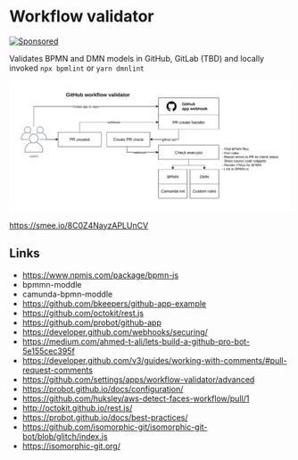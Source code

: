 # Workflow validator

[![Sponsored](https://img.shields.io/badge/chilicorn-sponsored-brightgreen.svg)](http://spiceprogram.org/oss-sponsorship)

Validates BPMN and DMN models in GitHub, GitLab (TBD) and locally invoked `npx bpmlint` or `yarn dmnlint`

![Workflow](./workflow.png)

https://smee.io/8C0Z4NayzAPLUnCV


## Links

  * https://www.npmjs.com/package/bpmn-js
  * bpmmn-moddle
  * camunda-bpmn-moddle
  * https://github.com/bkeepers/github-app-example
  * https://github.com/octokit/rest.js
  * https://github.com/probot/github-app
  * https://developer.github.com/webhooks/securing/
  * https://medium.com/ahmed-t-ali/lets-build-a-github-pro-bot-5e155cec395f
  * https://developer.github.com/v3/guides/working-with-comments/#pull-request-comments
  * https://github.com/settings/apps/workflow-validator/advanced
  * https://probot.github.io/docs/configuration/
  * https://github.com/huksley/aws-detect-faces-workflow/pull/1
  * http://octokit.github.io/rest.js/
  * https://probot.github.io/docs/best-practices/
  * https://github.com/isomorphic-git/isomorphic-git-bot/blob/glitch/index.js
  * https://isomorphic-git.org/
